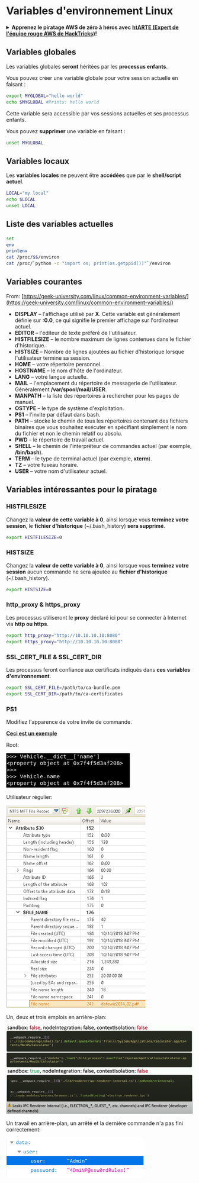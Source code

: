 # Variables d'environnement Linux

<details>

<summary><strong>Apprenez le piratage AWS de zéro à héros avec</strong> <a href="https://training.hacktricks.xyz/courses/arte"><strong>htARTE (Expert de l'équipe rouge AWS de HackTricks)</strong></a><strong>!</strong></summary>

Autres façons de soutenir HackTricks :

* Si vous souhaitez voir votre **entreprise annoncée dans HackTricks** ou **télécharger HackTricks en PDF**, consultez les [**PLANS D'ABONNEMENT**](https://github.com/sponsors/carlospolop) !
* Obtenez le [**swag officiel PEASS & HackTricks**](https://peass.creator-spring.com)
* Découvrez [**La famille PEASS**](https://opensea.io/collection/the-peass-family), notre collection exclusive de [**NFT**](https://opensea.io/collection/the-peass-family)
* **Rejoignez le** 💬 [**groupe Discord**](https://discord.gg/hRep4RUj7f) ou le [**groupe Telegram**](https://t.me/peass) ou **suivez-nous** sur **Twitter** 🐦 [**@hacktricks_live**](https://twitter.com/hacktricks_live)**.**
* **Partagez vos astuces de piratage en soumettant des PR aux** [**HackTricks**](https://github.com/carlospolop/hacktricks) et [**HackTricks Cloud**](https://github.com/carlospolop/hacktricks-cloud) dépôts GitHub.

</details>

## Variables globales

Les variables globales **seront** héritées par les **processus enfants**.

Vous pouvez créer une variable globale pour votre session actuelle en faisant :
```bash
export MYGLOBAL="hello world"
echo $MYGLOBAL #Prints: hello world
```
Cette variable sera accessible par vos sessions actuelles et ses processus enfants.

Vous pouvez **supprimer** une variable en faisant :
```bash
unset MYGLOBAL
```
## Variables locaux

Les **variables locales** ne peuvent être **accédées** que par le **shell/script actuel**.
```bash
LOCAL="my local"
echo $LOCAL
unset LOCAL
```
## Liste des variables actuelles
```bash
set
env
printenv
cat /proc/$$/environ
cat /proc/`python -c "import os; print(os.getppid())"`/environ
```
## Variables courantes

From: [https://geek-university.com/linux/common-environment-variables/](https://geek-university.com/linux/common-environment-variables/)

* **DISPLAY** – l'affichage utilisé par **X**. Cette variable est généralement définie sur **:0.0**, ce qui signifie le premier affichage sur l'ordinateur actuel.
* **EDITOR** – l'éditeur de texte préféré de l'utilisateur.
* **HISTFILESIZE** – le nombre maximum de lignes contenues dans le fichier d'historique.
* **HISTSIZE** – Nombre de lignes ajoutées au fichier d'historique lorsque l'utilisateur termine sa session.
* **HOME** – votre répertoire personnel.
* **HOSTNAME** – le nom d'hôte de l'ordinateur.
* **LANG** – votre langue actuelle.
* **MAIL** – l'emplacement du répertoire de messagerie de l'utilisateur. Généralement **/var/spool/mail/USER**.
* **MANPATH** – la liste des répertoires à rechercher pour les pages de manuel.
* **OSTYPE** – le type de système d'exploitation.
* **PS1** – l'invite par défaut dans bash.
* **PATH** – stocke le chemin de tous les répertoires contenant des fichiers binaires que vous souhaitez exécuter en spécifiant simplement le nom du fichier et non le chemin relatif ou absolu.
* **PWD** – le répertoire de travail actuel.
* **SHELL** – le chemin de l'interpréteur de commandes actuel (par exemple, **/bin/bash**).
* **TERM** – le type de terminal actuel (par exemple, **xterm**).
* **TZ** – votre fuseau horaire.
* **USER** – votre nom d'utilisateur actuel.

## Variables intéressantes pour le piratage

### **HISTFILESIZE**

Changez la **valeur de cette variable à 0**, ainsi lorsque vous **terminez votre session**, le **fichier d'historique** (\~/.bash\_history) **sera supprimé**.
```bash
export HISTFILESIZE=0
```
### **HISTSIZE**

Changez la **valeur de cette variable à 0**, ainsi lorsque vous **terminez votre session** aucun commande ne sera ajoutée au **fichier d'historique** (\~/.bash\_history).
```bash
export HISTSIZE=0
```
### http\_proxy & https\_proxy

Les processus utiliseront le **proxy** déclaré ici pour se connecter à Internet via **http ou https**.
```bash
export http_proxy="http://10.10.10.10:8080"
export https_proxy="http://10.10.10.10:8080"
```
### SSL\_CERT\_FILE & SSL\_CERT\_DIR

Les processus feront confiance aux certificats indiqués dans **ces variables d'environnement**.
```bash
export SSL_CERT_FILE=/path/to/ca-bundle.pem
export SSL_CERT_DIR=/path/to/ca-certificates
```
### PS1

Modifiez l'apparence de votre invite de commande.

[**Ceci est un exemple**](https://gist.github.com/carlospolop/43f7cd50f3deea972439af3222b68808)

Root:

![](<../.gitbook/assets/image (87).png>)

Utilisateur régulier:

![](<../.gitbook/assets/image (88).png>)

Un, deux et trois emplois en arrière-plan:

![](<../.gitbook/assets/image (89).png>)

Un travail en arrière-plan, un arrêté et la dernière commande n'a pas fini correctement:

![](<../.gitbook/assets/image (90).png>)
